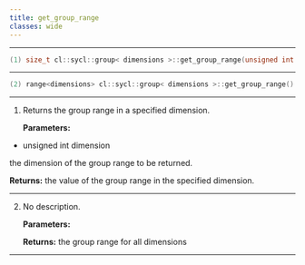 ```yaml
---
title: get_group_range
classes: wide
---
```



---

```cpp
(1) size_t cl::sycl::group< dimensions >::get_group_range(unsigned int dimension) const
```

---

```cpp
(2) range<dimensions> cl::sycl::group< dimensions >::get_group_range() const
```

---

1. Returns the group range in a specified dimension. 

   **Parameters:**

  * unsigned int dimension

   the dimension of the group range to be returned. 

   **Returns:** the value of the group range in the specified dimension. 

---

2. No description.

   **Parameters:**

   **Returns:** the group range for all dimensions 

---


